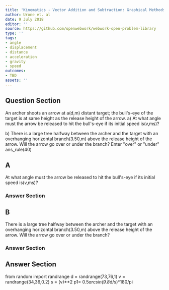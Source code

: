 ```yaml
---
title: 'Kinematics - Vector Addition and Subtraction: Graphical Methods'
author: Urone et. al
date: 9 July 2018
editor: ''
source: https://github.com/openwebwork/webwork-open-problem-library
type: ''
tags:
- angle
- displacement
- distance
- acceleration
- gravity
- speed
outcomes:
- TBD
assets: ''
---
```


## Question Section 

An archer shoots an arrow at a(d,m) distant target; the bull's-eye of the target is at same height as the release height of the arrow.
a) At what angle must the arrow be released to hit the bull's-eye if its initial speed is(v,ms)?
 
b) There is a large tree halfway between the archer and the target with an overhanging horizontal branch(3.50,m) above the release height of the arrow. Will the arrow go over or under the branch?
Enter "over" or "under"
ans_rule(40)

## A
At what angle must the arrow be released to hit the bull's-eye if its initial speed is(v,ms)?
### Answer Section
## B
There is a large tree halfway between the archer and the target with an overhanging horizontal branch(3.50,m) above the release height of the arrow. Will the arrow go over or under the branch?
### Answer Section


## Answer Section

from random import randrange
d = randrange(73,76,1)
v = randrange(34,36,0.2)
s = (v)**2
p1= 0.5*arcsin(9.8*d/s)*180/pi